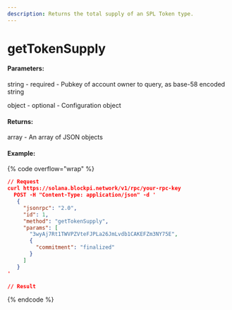 ```yaml
---
description: Returns the total supply of an SPL Token type.
---
```


# getTokenSupply

#### **Parameters:**

string - required - Pubkey of account owner to query, as base-58 encoded string

object - optional - Configuration object

#### **Returns:**

array - An array of JSON objects&#x20;

#### Example:

{% code overflow="wrap" %}
```json
// Request
curl https://solana.blockpi.network/v1/rpc/your-rpc-key
  POST -H "Content-Type: application/json" -d ' 
   {
     "jsonrpc": "2.0",
     "id": 1,
     "method": "getTokenSupply",
     "params": [
       "3wyAj7Rt1TWVPZVteFJPLa26JmLvdb1CAKEFZm3NY75E",
       {
         "commitment": "finalized"
       }
     ]
   }
'

// Result

```
{% endcode %}
